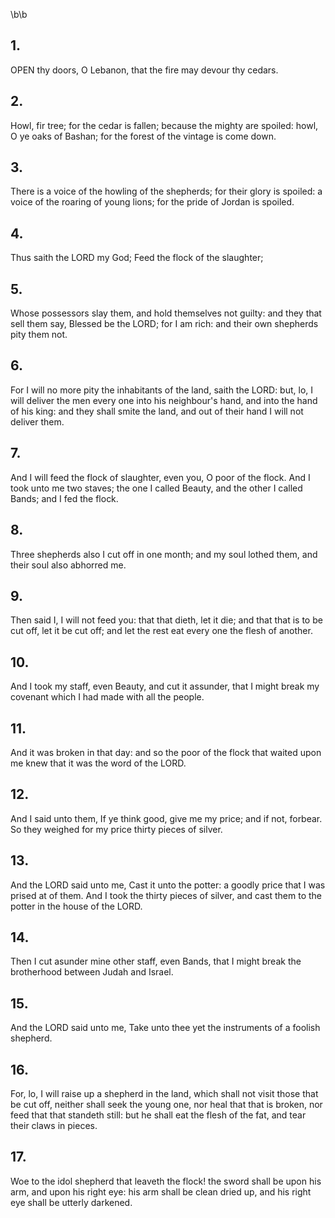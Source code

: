 \b\b
## 1.
OPEN thy doors, O Lebanon, that the fire may devour thy cedars.
## 2.
Howl, fir tree; for the cedar is fallen; because the mighty are spoiled: howl, O ye oaks of Bashan; for the forest of the vintage is come down.
## 3.
There is a voice of the howling of the shepherds; for their glory is spoiled: a voice of the roaring of young lions; for the pride of Jordan is spoiled.
## 4.
Thus saith the LORD my God; Feed the flock of the slaughter;
## 5.
Whose possessors slay them, and hold themselves not guilty: and they that sell them say, Blessed be the LORD; for I am rich: and their own shepherds pity them not.
## 6.
For I will no more pity the inhabitants of the land, saith the LORD: but, lo, I will deliver the men every one into his neighbour's hand, and into the hand of his king: and they shall smite the land, and out of their hand I will not deliver them.
## 7.
And I will feed the flock of slaughter, even you, O poor of the flock.  And I took unto me two staves; the one I called Beauty, and the other I called Bands; and I fed the flock.
## 8.
Three shepherds also I cut off in one month; and my soul lothed them, and their soul also abhorred me.
## 9.
Then said I, I will not feed you: that that dieth, let it die; and that that is to be cut off, let it be cut off; and let the rest eat every one the flesh of another.
## 10.
And I took my staff, even Beauty, and cut it assunder, that I might break my covenant which I had made with all the people.
## 11.
And it was broken in that day: and so the poor of the flock that waited upon me knew that it was the word of the LORD.
## 12.
And I said unto them, If ye think good, give me my price; and if not, forbear.  So they weighed for my price thirty pieces of silver.
## 13.
And the LORD said unto me, Cast it unto the potter: a goodly price that I was prised at of them.  And I took the thirty pieces of silver, and cast them to the potter in the house of the LORD.
## 14.
Then I cut asunder mine other staff, even Bands, that I might break the brotherhood between Judah and Israel.
## 15.
And the LORD said unto me, Take unto thee yet the instruments of a foolish shepherd.
## 16.
For, lo, I will raise up a shepherd in the land, which shall not visit those that be cut off, neither shall seek the young one, nor heal that that is broken, nor feed that that standeth still: but he shall eat the flesh of the fat, and tear their claws in pieces.
## 17.
Woe to the idol shepherd that leaveth the flock!  the sword shall be upon his arm, and upon his right eye: his arm shall be clean dried up, and his right eye shall be utterly darkened.
